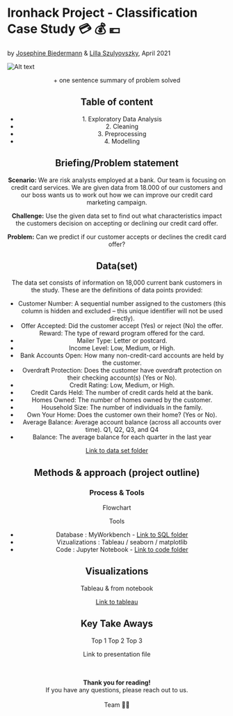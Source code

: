 # Ironhack Project - Classification Case Study :credit_card: :moneybag: :euro:
by [Josephine Biedermann](https://github.com/JosephineBiedermann) & [Lilla Szulyovszky](https://github.com/lillaszulyovszky), April 2021

![Alt text](https://github.com/lillaszulyovszky/ironhack-case-study-classification/blob/main/images/Readme_header.png?raw=true "Header")
<Header picture>
    + one sentence summary of problem solved
    
## Table of content
<ul>
<li><a ref="#eda">1. Exploratory Data Analysis</a></li>
<li><a ref="#cleaning">2. Cleaning</a></li>
<li><a ref="#prep">3. Preprocessing</a></li>
<li><a ref="#modelling">4. Modelling</a></li>
</ul>

## Briefing/Problem statement
**Scenario:**
We are risk analysts employed at a bank. Our team is focusing on credit card services.
We are given data from 18.000 of our customers and our boss wants us to work out how we can improve our credit card marketing campaign.

**Challenge:**
Use the given data set to find out what characteristics impact the customers decision on accepting or declining our credit card offer.

**Problem:**
Can we predict if our customer accepts or declines the credit card offer?

## Data(set)

The data set consists of information on 18,000 current bank customers in the study. These are the definitions of data points provided:

- Customer Number: A sequential number assigned to the customers (this column is hidden and excluded – this unique identifier will not be used directly).
- Offer Accepted: Did the customer accept (Yes) or reject (No) the offer. Reward: The type of reward program offered for the card.
- Mailer Type: Letter or postcard.
- Income Level: Low, Medium, or High.
- Bank Accounts Open: How many non-credit-card accounts are held by the customer.
- Overdraft Protection: Does the customer have overdraft protection on their checking account(s) (Yes or No).
- Credit Rating: Low, Medium, or High.
- Credit Cards Held: The number of credit cards held at the bank.
- Homes Owned: The number of homes owned by the customer.
- Household Size: The number of individuals in the family.
- Own Your Home: Does the customer own their home? (Yes or No).
- Average Balance: Average account balance (across all accounts over time). Q1, Q2, Q3, and Q4
- Balance: The average balance for each quarter in the last year

[Link to data set folder](https://github.com/lillaszulyovszky/ironhack-case-study-classification/tree/main/data_sets)

## Methods & approach (project outline)

### Process & Tools

Flowchart

Tools
 - Database : MyWorkbench - [Link to SQL folder](https://github.com/lillaszulyovszky/ironhack-case-study-classification/tree/main/sql)
 - Vizualizations : Tableau / seaborn / matplotlib
 - Code : Jupyter Notebook - [Link to code folder](https://github.com/lillaszulyovszky/ironhack-case-study-classification/tree/main/code)



## Visualizations

Tableau & from notebook

[Link to tableau](https://public.tableau.com/profile/szulyovszky.lilla#!/vizhome/CaseStudyClassification_Lilla/Task9-Dashboard2?publish=yes)

## Key Take Aways

Top 1
Top 2
Top 3

Link to presentation file
<br/><br/><br/>

**Thank you for reading!** <br/>
If you have any questions, please reach out to us.<br/><br/>
Team :mage_woman:
